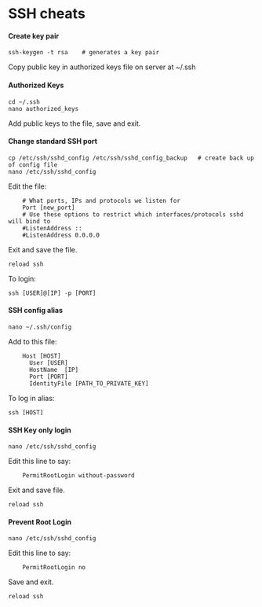 SSH cheats
==========

#### Create key pair

	ssh-keygen -t rsa    # generates a key pair

Copy public key in authorized keys file on server at ~/.ssh


#### Authorized Keys

	cd ~/.ssh
	nano authorized_keys
	
Add public keys to the file, save and exit. 


#### Change standard SSH port
	
	cp /etc/ssh/sshd_config /etc/ssh/sshd_config_backup   # create back up of config file
	nano /etc/ssh/sshd_config

Edit the file:

```
	# What ports, IPs and protocols we listen for
	Port [new_port]
	# Use these options to restrict which interfaces/protocols sshd will bind to
	#ListenAddress ::
	#ListenAddress 0.0.0.0
```

Exit and save the file.

	reload ssh

To login:

	ssh [USER]@[IP] -p [PORT]


#### SSH config alias

	nano ~/.ssh/config

Add to this file:

```
	Host [HOST]
	  User [USER]
	  HostName  [IP]
	  Port [PORT]
	  IdentityFile [PATH_TO_PRIVATE_KEY]
```

To log in alias:

	ssh [HOST]

#### SSH Key only login

	nano /etc/ssh/sshd_config

Edit this line to say:	
    
```	
	PermitRootLogin without-password

```

Exit and save file.

	reload ssh

#### Prevent Root Login

	nano /etc/ssh/sshd_config

Edit this line to say:

```
	PermitRootLogin no

```
Save and exit. 

	reload ssh
